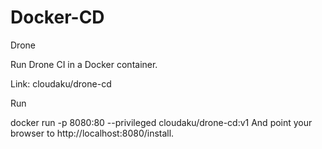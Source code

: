 Docker-CD
=========
Drone

Run Drone CI in a Docker container.

Link: cloudaku/drone-cd

Run

docker run -p 8080:80 --privileged cloudaku/drone-cd:v1
And point your browser to http://localhost:8080/install.
